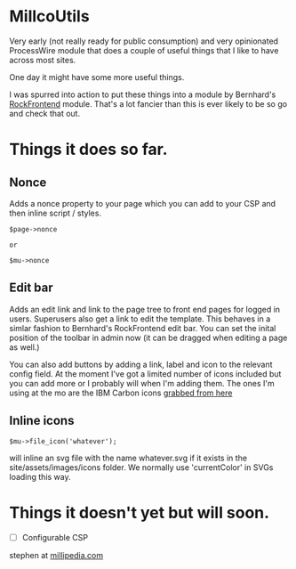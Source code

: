 # MillcoUtils

Very early (not really ready for public consumption) and very opinionated ProcessWire module that does a couple of useful things that I like to have across most sites.

One day it might have some more useful things.

I was spurred into action to put these things into a module by Bernhard's [RockFrontend](https://processwire.com/modules/rock-frontend/) module. That's a lot fancier than this is ever likely to be so go and check that out.

# Things it does so far.

## Nonce

Adds a nonce property to your page which you can add to your CSP and then inline script / styles.

    $page->nonce

	or

	$mu->nonce

## Edit bar

Adds an edit link and link to the page tree to front end pages for logged in users. Superusers also get a link to edit the template. This behaves in a simlar fashion to Bernhard's RockFrontend edit bar. You can set the inital position of the toolbar in admin now (it can be dragged when editing a page as well.)

You can also add buttons by adding a link, label and icon to the relevant config field. 
At the moment I've got a limited number of icons included but you can add more or I probably will when I'm adding them. The ones I'm using at the mo are the IBM Carbon icons [grabbed from here](https://icon-sets.iconify.design/carbon/)   

## Inline icons

	$mu->file_icon('whatever');

will inline an svg file with the name whatever.svg if it exists in the site/assets/images/icons folder. 
We normally use 'currentColor' in SVGs loading this way.



# Things it doesn't yet but will soon.

- [ ] Configurable CSP


stephen at [millipedia.com](https://millipedia.com)